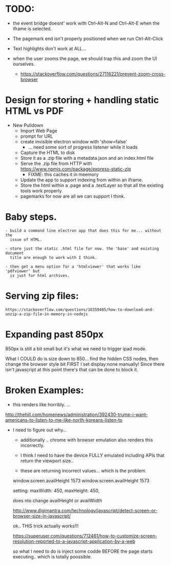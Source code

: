 # TODO:

- the event bridge doesnt' work with Ctrl-Alt-N and Ctrl-Alt-E when the iframe
  is selected.

- The pagemark end isn't properly positioned when we run Ctrl-Alt-Click

- Text highlights don't work at ALL...

- when the user zooms the page, we should trap this and zoom the UI ourselves.

    - https://stackoverflow.com/questions/27116221/prevent-zoom-cross-browser



# Design for storing + handling static HTML vs PDF

- New Pulldown
    - Import Web Page
    - prompt for URL
    - create invisible electron window with 'show=false'
       - ... need some sort of progress listener while it loads
    - Capture the HTML to disk
    - Store it as a .zip file with a metadata.json and an index.html file
    - Serve the .zip file from HTTP with
        https://www.npmjs.com/package/express-static-zip
        - FIXME: this caches it in meemory
    - Update the app to support indexing from within an iframe.
    - Store the html within a .page and a .textLayer so that all the existing
      tools work properly.
    - pagemarks for now are all we can support I think.

# Baby steps.

    - build a command line electron app that does this for me... without the
      issue of HTML.

    - store just the static .html file for now. the 'base' and existing document
      title are enough to work with I think.

    - then get a menu option for a 'htmlviewer' that works like 'pdfviewer' but
      is just for html archives.


# Serving zip files:

    https://stackoverflow.com/questions/10359485/how-to-download-and-unzip-a-zip-file-in-memory-in-nodejs

# Expanding past 850px

  850px is still a bit small but it's what we need to trigger ipad mode.

  What I COULD do is size down to 850... find the hidden CSS nodes, then change
  the browser style bit FIRST I set display:none manually!  Since there isn't
  javascript at this point there's that can be done to block it.

# Broken Examples:



- this renders like horribly. ...

http://thehill.com/homenews/administration/392430-trump-i-want-americans-to-listen-to-me-like-north-koreans-listen-to

- I need to figure out why...

    - additionally .. chrome with browser emulation also renders this incorrectly.

    - I think I need to have the device FULLY emulated including APIs that return
      the viewport size..

    - these are returning incorrect values... which is the problem.

    window.screen.availHeight
    1573
    window.screen.availHeight
    1573


    setting:
        maxWidth: 450,
        maxHeight: 450,


    does nto change availHeight or availWidth

    http://www.digimantra.com/technology/javascript/detect-screen-or-browser-size-in-javascript/


    ok.. THIS trick actually works!!!

    https://superuser.com/questions/712461/how-to-customize-screen-resolution-reported-to-a-javascript-application-by-a-web

    so what I need to do is inject some codde BEFORE the page starts executing.. which is totally poossible.
